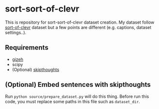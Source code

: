 # sort-sort-of-clevr

This is repository for sort-sort-of-clevr dataset creation. My dataset follow [sort-of-clevr](https://arxiv.org/abs/1706.01427) dataset but a few points are different (e.g. captions, dataset settings..).

## Requirements

- [gizeh](https://github.com/Zulko/gizeh)
- scipy
- (Optional) [skipthoughts](https://github.com/ryankiros/skip-thoughts)

## (Optional) Embed sentences with skipthoughts

Run `python source/prepare_dataset.py` will do this thing. Before run this code, you must replace some paths in this file such as `dataset_dir`.
